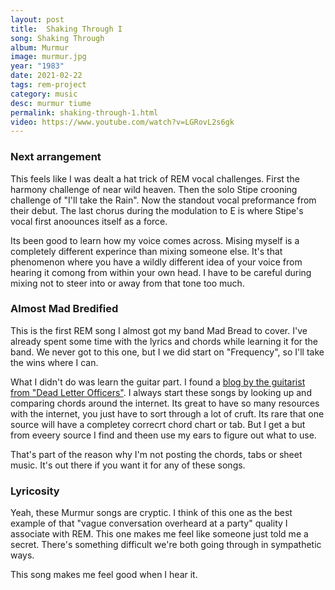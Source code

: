 ```yaml
---
layout: post
title:  Shaking Through I
song: Shaking Through
album: Murmur
image: murmur.jpg
year: "1983"
date: 2021-02-22
tags: rem-project
category: music
desc: murmur tiume
permalink: shaking-through-1.html
video: https://www.youtube.com/watch?v=LGRovL2s6gk
---
```


### Next arrangement
This feels like I was dealt a hat trick of REM vocal challenges. First the harmony challenge of near wild heaven. Then the solo Stipe crooning challenge of "I'll take the Rain". Now the standout vocal preformance from their debut. The last chorus during the modulation to E is where Stipe's vocal first anoounces itself as a force.

Its been good to learn how my voice comes across. Mising myself is a completely different experince than mixing someone else. It's that phenomenon where you have a wildly different idea of your voice from hearing it comong from within your own head. I have to be careful during mixing not to steer into or away from that tone too much.

### Almost Mad Bredified
This is the first REM song I almost got my band Mad Bread to cover. I've already spent some time with the lyrics and chords while learning it for the band. We never got to this one, but I we did start on "Frequency", so I'll take the wins where I can.

What I didn't do was learn the guitar part. I found a [blog by the guitarist from "Dead Letter Officers"](https://guitarpeterbuck.wordpress.com/category/shaking-through/). I always start these songs by looking up and comparing chords around the internet. Its great to have so many resources with the internet, you just have to sort through a lot of cruft. Its rare that one source will have a completey correcrt chord chart or tab. But I get a but from eveery source I find and theen use my ears to figure out what to use.

That's part of the reason why I'm not posting the chords, tabs or sheet music. It's out there if you want it for any of these songs.

### Lyricosity
Yeah, these Murmur songs are cryptic. I think of this one as the best example of that "vague conversation overheard at a party" quality I associate with REM. This one makes me feel like someone just told me a secret. There's something difficult we're both going through in sympathetic ways. 

This song makes me feel good when I hear it. 